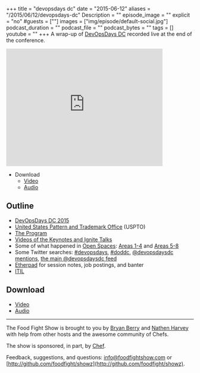 +++
title = "devopsdays dc"
date = "2015-06-12"
aliases = "/2015/06/12/devopsdays-dc"
Description = ""
episode_image = ""
explicit = "no"
#guests = [""]
images = ["img/episode/default-social.jpg"]
podcast_duration = ""
podcast_file = ""
podcast_bytes = ""
tags = []
youtube = ""
+++
A wrap-up of [DevOpsDays DC](http://devopsdaysdc.org) recorded live at the end of the conference.

<iframe width="420" height="315" src="http://www.youtube.com/embed/3eyDoBkSy4w" frameborder="0" allowfullscreen></iframe>

* Download
  * [Video](http://youtu.be/3eyDoBkSy4w)
  * [Audio](http://traffic.libsyn.com/foodfight/FoodFightShow92-DevOpsDaysDC.mp3)

<!-- more -->

Outline<a name="outline"></a>
-------

* [DevOpsDays DC 2015](http://www.devopsdays.org/events/2015-washington-dc/)
* [United States Pattern and Trademark Office](http://www.uspto.gov/) (USPTO)
* [The Program](http://devopsdaysdc2015.busyconf.com/schedule/full)
* [Videos of the Keynotes and Ignite Talks](http://livestream.com/uspto/DevOpsDay2015)
* Some of what happened in [Open Spaces](https://en.wikipedia.org/wiki/Open_Space_Technology): [Areas 1-4](http://www.devopsdays.org/events/2015-washington-dc/openspaces-1234.jpg) and [Areas 5-8](http://www.devopsdays.org/events/2015-washington-dc/openspaces-5678.jpg)
* Some Twitter searches: [#devopsdays](https://twitter.com/hashtag/devopsdays?src=hash), [#doddc](https://twitter.com/hashtag/doddc?src=hash), [@devopsdaysdc mentions](https://twitter.com/search?q=%40devopsdaysdc&src=savs&vertical=default&f=tweets), [the main @devopsdaysdc feed](https://twitter.com/devopsdaysdc)
* [Etherpad](http://e.devopsdaysdc.org/) for session notes, job postings, and banter
* [ITIL](https://www.axelos.com/best-practice-solutions/itil/what-is-itil)

Download
--------
* [Video](http://youtu.be/3eyDoBkSy4w)
* [Audio](http://traffic.libsyn.com/foodfight/FoodFightShow92-DevOpsDaysDC.mp3)

<hr />

The Food Fight Show is brought to you by [Bryan Berry](https://twitter.com/bryanwb) and [Nathen Harvey](https://twitter.com/nathenharvey) with help from other hosts and the awesome community of Chefs.

The show is sponsored, in part, by [Chef](http://chef.io).

Feedback, suggestions, and questions:  [info@foodfightshow.com](mailto:info@foodfightshow.com) or  [http://github.com/foodfight/showz](http://github.com/foodfight/showz).
